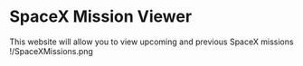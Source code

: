 # SpaceX Mission Viewer
This website will allow you to view upcoming and previous SpaceX missions
!/SpaceXMissions.png
